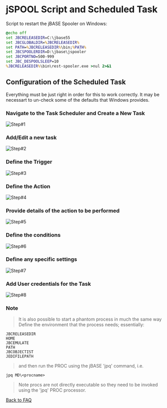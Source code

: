 # jSPOOL Script and Scheduled Task

<PageHeader />

Script to restart the jBASE Spooler on Windows:

``` cmd
@echo off
set JBCRELEASEDIR=C:\jbase55
set JBCGLOBALDIR=%JBCRELEASEDIR%
set PATH=%JBCRELEASEDIR%\bin;%PATH%
set JBCSPOOLERDIR=D:\jbase\jspooler
set JBCPORTNO=500-999
set JBC_DESPOOLSLEEP=10
%JBCRELEASEDIR%\bin\rest-spooler.exe >nul 2>&1
```

## Configuration of the Scheduled Task

Everything must be just right in order for this to work correctly. It may be necessart to un-check some of the defaults that Windows provides.

### Navigate to the Task Scheduler and Create a New Task

![Step#1](./jspoolerprops_0.png)

### Add/Edit a new task

![Step#2](./jspoolerprops_2.png)

### Define the Trigger

![Step#3](./jspoolerprops_3.png)

### Define the Action

![Step#4](./jspoolerprops_4.png)

### Provide details of the action to be performed

![Step#5](./jspoolerprops_5.png)

### Define the conditions

![Step#6](./jspoolerprops_6.png)

### Define any specific settings

![Step#7](./jspoolerprops_7.png)

### Add User credentials for the Task

![Step#8](./jspoolerprops_8.png)

### Note

> It is also possible to start a phantom process in much the same way  
> Define the environment that the process needs; essentially:

```
JBCRELEASEDIR
HOME
JBCEMULATE
PATH
JBCOBJECTIST
JEDIFILEPATH
```

> and then run the PROC using the jBASE 'jpq' command, i.e.

```
jpq MD\<procname>
```

> Note procs are not directly executable so they need to be invoked using the 'jpq' PROC processor.

[Back to FAQ](./../README.md)
